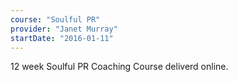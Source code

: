 ```yaml
---
course: "Soulful PR"
provider: "Janet Murray"
startDate: "2016-01-11"
---
```


12 week Soulful PR Coaching Course deliverd online.
